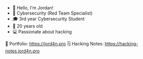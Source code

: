 - 👋 Hello, I'm Jordan!
- 👀 Cybersecurity (Red Team Specialist)
- 🎓 3rd year Cybersecurity Student
- 🎉 20 years old
- 💻 Passionate about hacking

🎨 Portfolio: https://jord4n.pro
🗒️ Hacking Notes: https://hacking-notes.jord4n.pro
